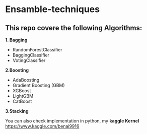# Ensamble-techniques

## This repo covere the following Algorithms:
**1. Bagging**
   - RandomForestClassifier
   - BaggingClassifier
   - VotingClassifier
  
 **2.Boosting**
   - AdaBoosting
   - Gradient Boosting (GBM)
   - XGBoost
   - LightGBM
   - CatBoost
   
**3.Stacking**
    
   
You can also check implementation in python, my **kaggle Kernel** https://www.kaggle.com/benai9916
